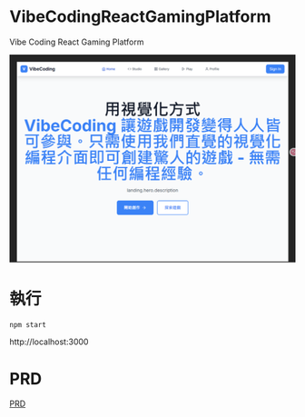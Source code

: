 # VibeCodingReactGamingPlatform
Vibe Coding React Gaming Platform

![Vibe Coding](./images/VC01.png)

# 執行
```bash
npm start
```
http://localhost:3000

# PRD
[PRD](./PRD.md)

